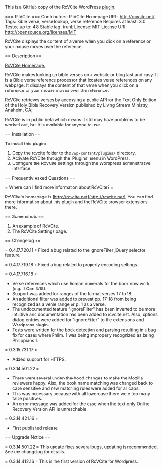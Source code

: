 This is a GitHub copy of the RcVCite WordPress [plugin](https://wordpress.org/plugins/rcvcite/).

=== RcVCite ===
Contributors: RcVCite
Homepage URL: http://rcvcite.net/
Tags: Bible verse, verse lookup, verse reference
Requires at least: 3.0
Tested up to: 4.8
Stable tag: trunk
License: MIT
License URI: http://opensource.org/licenses/MIT

RcVCite displays the content of a verse when you click on a reference or your
mouse moves over the reference.

== Description ==

[RcVCite Homepage.](http://rcvcite.net)

RcVCite makes looking up bible verses on a website or blog fast and easy. It is
a Bible verse reference processor that locates verse references on any webpage.
It displays the content of that verse when you click on a reference or your
mouse moves over the reference.

RcVCite retrieves verses by accessing a public API for the Text Only Edition of
the Holy Bible Recovery Version published by Living Stream Ministry, Anaheim,
CA;

RcVCite is in public beta which means it still may have problems to be worked
out, but it is available for anyone to use.

== Installation ==

To install this plugin:

1. Copy the rcvcite folder to the `/wp-content/plugins/` directory.
1. Activate RcVCite through the 'Plugins' menu in WordPress.
1. Configure the RcVCite settings through the Wordpress administrative interface.

== Frequently Asked Questions ==

= Where can I find more information about RcVCite? =

RcVCite's homepage is [http://rcvcite.net](http://rcvcite.net).
You can find more information about this plugin and the RcVCite browser
extensions there.

== Screenshots ==

1. An example of RcVCite.
1. The RcVCite Settings page.

== Changelog ==

= 0.4.17.720.11 =
Fixed a bug related to the ignoreFilter jQuery selector feature.

= 0.4.17.719.18 =
Fixed a bug related to properly encoding settings.

= 0.4.17.716.18 =
* Verse references which use Roman numerals for the book now work (e.g. II Cor. 3:18).
* Support was added for ranges of the format verses 17 to 18.
* An additional filter was added to prevent pp. 17-18 from being recognized as a verse range or p. 1 as a verse.
* The undocumented feature "ignoreFilter" has been inverted to be more intuitive and documentation has been added to rcvcite.net. Also, options dialog entries were added for "ignoreFilter" to the extensions and Wordpress plugin.
* Tests were written for the book detection and parsing resulting in a bug fix for cases where Philm. 1 was being improperly recognized as being Philippians 1.

= 0.3.15.731.17 =
* Added support for HTTPS.

= 0.3.14.501.22 =
* There were several under-the-hood changes to make the Mozilla reviewers happy.
  Also, the book name matching was changed back to case sensitive and new
  matching rules were added for all caps.
* This was necessary because with all lowercase there were too many false
  positives.
* An error message was added for the case when the text-only Online Recovery
  Version API is unreachable.

= 0.3.14.421.16 =
* First published release

== Upgrade Notice ==

= 0.3.14.501.22 =
This update fixes several bugs, updating is recommended. See the changelog for
details.

= 0.3.14.412.16 =
This is the first version of RcVCite for Wordpress.
